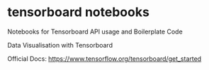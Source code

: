# tensorboard notebooks
Notebooks for Tensorboard API usage and Boilerplate Code

Data Visualisation with Tensorboard

Official Docs: https://www.tensorflow.org/tensorboard/get_started
